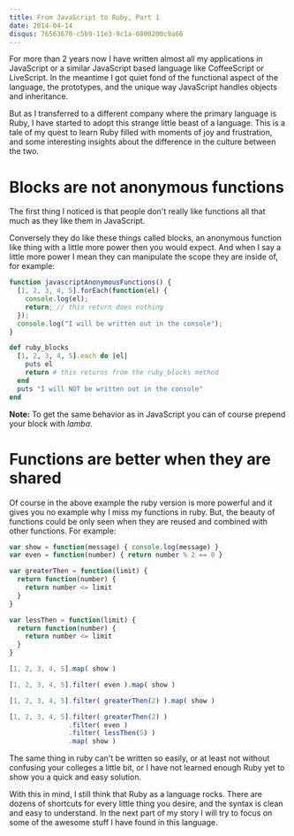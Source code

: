 ```yaml
---
title: From JavaScript to Ruby, Part 1
date: 2014-04-14
disqus: 76563670-c5b9-11e3-9c1a-0800200c9a66
---
```


For more than 2 years now I have written almost all my applications in JavaScript or a similar JavaScript based language like CoffeeScript or LiveScript.
In the meantime I got quiet fond of the functional aspect of the language, the prototypes, and the unique way JavaScript handles objects and inheritance.

But as I transferred to a different company where the primary language is Ruby, I have started to adopt this strange little beast of a language. This is a tale of my quest to learn Ruby filled with moments of joy and frustration, and some interesting insights about the difference in the culture between the two.

# Blocks are not anonymous functions
The first thing I noticed is that people don't really like functions all that much as they like them in JavaScript.

Conversely they do like these things called blocks, an anonymous function like thing with a little more power then you would expect. And when I say a little more power I mean they can manipulate the scope they are inside of, for example:

``` javascript
function javascriptAnonymousFunctions() {
  [1, 2, 3, 4, 5].forEach(function(el) {
    console.log(el);
    return; // this return does nothing
  });
  console.log("I will be written out in the console");
}
```

``` ruby
def ruby_blocks
  [1, 2, 3, 4, 5].each do |el|
    puts el
    return # this returns from the ruby_blocks method
  end
  puts "I will NOT be written out in the console"
end
```

**Note:** To get the same behavior as in JavaScript you can of course prepend your block with _lamba_.

# Functions are better when they are shared

Of course in the above example the ruby version is more powerful and it gives you no example why I miss my functions in ruby. But, the beauty of functions could be only seen when they are reused and combined with other functions. For example:

``` javascript
var show = function(message) { console.log(message) }
var even = function(number) { return number % 2 == 0 }

var greaterThen = function(limit) {
  return function(number) {
    return number <= limit
  }
}

var lessThen = function(limit) {
  return function(number) {
    return number <= limit
  }
}

[1, 2, 3, 4, 5].map( show )

[1, 2, 3, 4, 5].filter( even ).map( show )

[1, 2, 3, 4, 5].filter( greaterThen(2) ).map( show )

[1, 2, 3, 4, 5].filter( greaterThen(2) )
               .filter( even )
               .filter( lessThen(5) )
               .map( show )

```

The same thing in ruby can't be written so easily, or at least not without confusing your colleges a little bit, or I have not learned enough Ruby yet to show you a quick and easy solution.

With this in mind, I still think that Ruby as a language rocks. There are dozens of shortcuts for every little thing you desire, and the syntax is clean and easy to understand. In the next part of my story I will try to focus on some of the awesome stuff I have found in this language.



